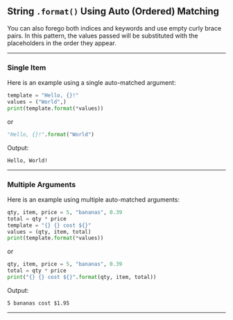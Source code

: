 ## String `.format()` Using Auto (Ordered) Matching

You can also forego both indices and keywords and use empty curly brace pairs.
In this pattern, the values passed will be substituted with the placeholders
in the order they appear.

---

### Single Item

Here is an example using a single auto-matched argument:

```python
template = "Hello, {}!"
values = ("World",)
print(template.format(*values))
```

or

```python
"Hello, {}!".format("World")
```

Output:

```
Hello, World!
```

---

### Multiple Arguments

Here is an example using multiple auto-matched arguments:

```python
qty, item, price = 5, "bananas", 0.39
total = qty * price
template = "{} {} cost ${}"
values = (qty, item, total)
print(template.format(*values))
```

or

```python
qty, item, price = 5, "bananas", 0.39
total = qty * price
print("{} {} cost ${}".format(qty, item, total))
```

Output:

```
5 bananas cost $1.95
```

---
